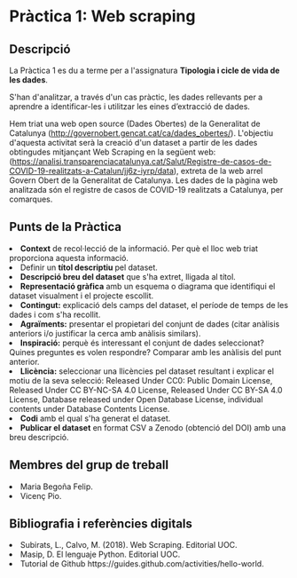 # Pràctica 1: Web scraping

## Descripció

La Pràctica 1 es du a terme per a l'assignatura <b>Tipologia i cicle de vida de les dades</b>. 

S'han d'analitzar, a través d'un cas pràctic, les dades rellevants per a aprendre a identificar-les i 
utilitzar les eines d’extracció de dades.

Hem triat una web open source (Dades Obertes) de la Generalitat de Catalunya (http://governobert.gencat.cat/ca/dades_obertes/). 
L'objectiu d'aquesta activitat serà la creació d'un dataset a partir de les dades obtingudes mitjançant Web Scraping en la següent web: 
(https://analisi.transparenciacatalunya.cat/Salut/Registre-de-casos-de-COVID-19-realitzats-a-Catalun/jj6z-iyrp/data), extreta de la web arrel Govern Obert de la Generalitat de Catalunya.
Les dades de la pàgina web analitzada són el registre de casos de COVID-19 realitzats a Catalunya, per comarques.

## Punts de la Pràctica

<li> <b>Context</b> de recol·lecció de la informació. Per què el lloc web triat proporciona aquesta informació. </li>
<li> Definir un <b>títol descriptiu </b>pel dataset. </li>
<li> <b>Descripció breu del dataset</b> que s'ha extret, lligada al títol. </li>
<li> <b>Representació gràfica</b> amb un esquema o diagrama que identifiqui el dataset visualment i el projecte escollit. </li>
<li> <b>Contingut:</b> explicació dels camps del dataset, el període de temps de les dades i com s'ha recollit. </li>
<li> <b>Agraïments:</b> presentar el propietari del conjunt de dades (citar anàlisis anteriors i/o justificar la cerca amb anàlisis similars). </li>
<li> <b>Inspiració:</b> perquè és interessant el conjunt de dades seleccionat? Quines preguntes es volen respondre? Comparar amb les anàlisis del punt anterior. </li>
<li> <b>Llicència:</b> seleccionar una llicències pel dataset resultant i explicar el motiu de la seva selecció: Released Under CC0: Public Domain License, Released Under CC BY-NC-SA 4.0 License, Released Under CC BY-SA 4.0 License, Database released under Open Database License, individual contents under Database Contents License. </li>
<li> <b>Codi</b> amb el qual s'ha generat el dataset. </li>
<li> <b>Publicar el dataset</b> en format CSV a Zenodo (obtenció del DOI) amb una breu descripció. </li>

## Membres del grup de treball

<li>Maria Begoña Felip. </li>
<li>Vicenç Pio. </li>

## Bibliografia i referències digitals

<li> Subirats, L., Calvo, M. (2018). Web Scraping. Editorial UOC. </li>
<li> Masip, D. El lenguaje Python. Editorial UOC. </li>
<li> Tutorial de Github https://guides.github.com/activities/hello-world. </li>
